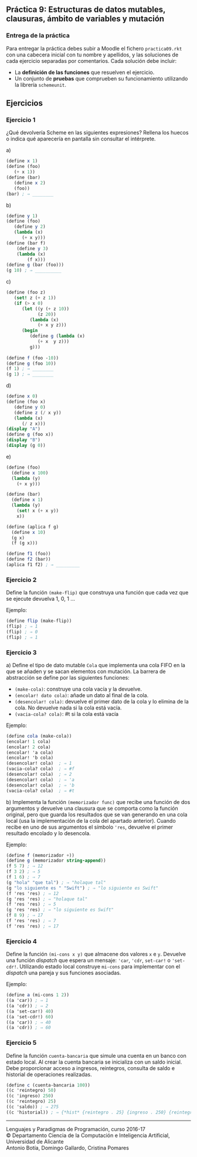 ## Práctica 9: Estructuras de datos mutables, clausuras, ámbito de variables y mutación

### Entrega de la práctica

Para entregar la práctica debes subir a Moodle el fichero
`practica09.rkt` con una cabecera inicial con tu nombre y apellidos, y
las soluciones de cada ejercicio separadas por comentarios. Cada
solución debe incluir:

- La **definición de las funciones** que resuelven el ejercicio.
- Un conjunto de **pruebas** que comprueben su funcionamiento
  utilizando la librería `schemeunit`.

## Ejercicios

### Ejercicio 1

¿Qué devolvería Scheme en las siguientes expresiones? Rellena los
huecos o indica qué aparecería en pantalla sin consultar el
intérprete.

a)
```scheme
(define x 1)
(define (foo)
   (+ x 1))
(define (bar)
   (define x 2)
   (foo))
(bar) ; ⇒ ________
```

b)

```scheme
(define y 1)
(define (foo)
   (define y 2)
   (lambda (x)
      (+ x y)))
(define (bar f)
    (define y 3)
    (lambda (x)
        (f x)))
(define g (bar (foo)))
(g 10) ; ⇒ __________
```

c)

```scheme
(define (foo z)
   (set! z (+ z 1))
   (if (> x 0)
      (let ((y (+ z 10))
            (z 20))
         (lambda (x)
            (+ x y z)))
      (begin 
         (define g (lambda (x)
            (+ x  y z)))
         g)))
         
(define f (foo -10))
(define g (foo 10))
(f 1) ; ⇒ ________
(g 1) ; ⇒ ________
```

d) 

```scheme
(define x 0)
(define (foo x)
   (define y 0)
   (define z (/ x y))
   (lambda (x)
      (/ z x)))
(display "A")
(define g (foo x))
(display "B")
(display (g 0))
```



e)

```scheme
(define (foo)
  (define x 100)
  (lambda (y)
    (+ x y)))

(define (bar)
  (define x 1)
  (lambda (y)
    (set! x (+ x y))
    x))

(define (aplica f g)
  (define x 10)
  (g x) 
  (f (g x)))

(define f1 (foo)) 
(define f2 (bar))
(aplica f1 f2) ; ⇒ _________
```


### Ejercicio 2

Define la función `(make-flip)` que construya una función que cada vez
que se ejecute devuelva 1, 0, 1 ...

Ejemplo:

```scheme
(define flip (make-flip))
(flip) ; ⇒ 1
(flip) ; ⇒ 0
(flip) ; ⇒ 1
```

### Ejercicio 3

a) Define el tipo de dato mutable `Cola` que implementa una cola FIFO
en la que se añaden y se sacan elementos con mutación. La barrera de
abstracción se define por las siguientes funciones:

- `(make-cola)`: construye una cola vacía y la devuelve.
- `(encolar! dato cola)`: añade un dato al final de la cola.
- `(desencolar! cola)`: devuelve el primer dato de la cola y lo
  elimina de la cola. No devuelve nada si la cola está vacía.
- `(vacia-cola? cola)`: #t si la cola está vacía

Ejemplo:

```scheme
(define cola (make-cola))
(encolar! 1 cola)
(encolar! 2 cola)
(encolar! 'a cola)
(encolar! 'b cola)
(desencolar! cola)  ; ⇒ 1
(vacia-cola? cola)  ; ⇒ #f
(desencolar! cola)  ; ⇒ 2
(desencolar! cola)  ; ⇒ 'a
(desencolar! cola)  ; ⇒ 'b
(vacia-cola? cola)  ; ⇒ #t
```

b) Implementa la función `(memorizador func)` que recibe una función
de dos argumentos y devuelve una clausura que se comporta como la
función original, pero que guarda los resultados que se van generando
en una cola local (usa la implementación de la cola del apartado
anterior). Cuando recibe en uno de sus argumentos el símbolo `'res`,
devuelve el primer resultado encolado y lo desencola.

Ejemplo:

```scheme
(define f (memorizador +))
(define g (memorizador string-append))
(f 5 7) ; ⇒ 12
(f 3 2) ; ⇒ 5
(f 1 6) ; ⇒ 7
(g "hola" "que tal") ; ⇒ "holaque tal"
(g "lo siguiente es " "Swift") ; ⇒ "lo siguiente es Swift"
(f 'res 'res) ; ⇒ 12
(g 'res 'res) ; ⇒ "holaque tal"
(f 'res 'res) ; ⇒ 5
(g 'res 'res) ; ⇒ "lo siguiente es Swift"
(f 8 9) ; ⇒ 17
(f 'res 'res) ; ⇒ 7
(f 'res 'res) ; ⇒ 17
```

### Ejercicio 4

Define la función `(mi-cons x y)` que almacene dos valores `x` e
`y`. Devuelve una función _dispatch_ que espera un mensaje: `'car`,
`'cdr`, `set-car!` o `'set-cdr!`. Utilizando estado local construye
`mi-cons` para implementar con el _dispatch_ una pareja y sus
funciones asociadas.

Ejemplo:

```scheme
(define a (mi-cons 1 2))
((a 'car)) ; ⇒ 1
((a 'cdr)) ; ⇒ 2
((a 'set-car!) 40)
((a 'set-cdr!) 60)
((a 'car)) ; ⇒ 40
((a 'cdr)) ; ⇒ 60
```

### Ejercicio 5

Define la función `cuenta-bancaria` que simule una cuenta en un banco
con estado local.  Al crear la cuenta bancaria se inicializa con un
saldo inicial. Debe proporcionar acceso a ingresos, reintegros,
consulta de saldo e historial de operaciones realizadas.

```scheme
(define c (cuenta-bancaria 100))
((c 'reintegro) 50)
((c 'ingreso) 250)
((c 'reintegro) 25)
((c 'saldo)) ; ⇒ 275
((c 'historial)) ; ⇒ {*hist* {reintegro . 25} {ingreso . 250} {reintegro . 50}}
```


----

Lenguajes y Paradigmas de Programación, curso 2016-17  
© Departamento Ciencia de la Computación e Inteligencia Artificial, Universidad de Alicante  
Antonio Botía, Domingo Gallardo, Cristina Pomares  
